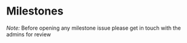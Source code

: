 # Milestones
*Note:* Before opening any milestone issue please get in touch with the admins for review
